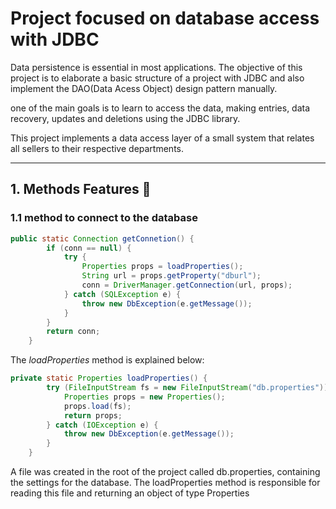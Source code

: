 # Project focused on database access with JDBC

Data persistence is essential in most applications.
The objective of this project is to elaborate a basic structure of a project
with JDBC and also implement the DAO(Data Acess Object) design pattern manually.


one of the main goals is to learn to access the data, making entries,
data recovery, updates and deletions using the JDBC library.


This project implements a data access layer of a small system
that relates all sellers  to their respective departments.

--------

## 1. Methods Features 🎁
### 1.1 method to connect to the database

```Java
public static Connection getConnetion() {
		if (conn == null) {
			try {
				Properties props = loadProperties();
				String url = props.getProperty("dburl");
				conn = DriverManager.getConnection(url, props);
			} catch (SQLException e) {
				throw new DbException(e.getMessage());
			}
		}
		return conn;
	}
```

The _loadProperties_ method is explained below:

```Java
private static Properties loadProperties() {
		try (FileInputStream fs = new FileInputStream("db.properties")) {
			Properties props = new Properties();
			props.load(fs);
			return props;
		} catch (IOException e) {
			throw new DbException(e.getMessage());
		}
	}
```

A file was created in the root of the project called db.properties, containing the settings for the database. The loadProperties method is responsible for reading this file and returning an object of type Properties

